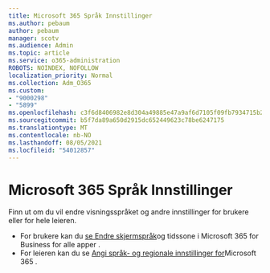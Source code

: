 ```yaml
---
title: Microsoft 365 Språk Innstillinger
ms.author: pebaum
author: pebaum
manager: scotv
ms.audience: Admin
ms.topic: article
ms.service: o365-administration
ROBOTS: NOINDEX, NOFOLLOW
localization_priority: Normal
ms.collection: Adm_O365
ms.custom:
- "9000298"
- "5899"
ms.openlocfilehash: c3f6d8406982e8d304a49885e47a9af6d7105f09fb7934715b29777069d52726
ms.sourcegitcommit: b5f7da89a650d2915dc652449623c78be6247175
ms.translationtype: MT
ms.contentlocale: nb-NO
ms.lasthandoff: 08/05/2021
ms.locfileid: "54012857"
---
```

# <a name="microsoft-365-language-settings"></a>Microsoft 365 Språk Innstillinger

Finn ut om du vil endre visningsspråket og andre innstillinger for brukere eller for hele leieren.

- For brukere kan du [se Endre skjermspråk](https://support.microsoft.com/office/6f238bff-5252-441e-b32b-655d5d85d15b)og tidssone i Microsoft 365 for Business for alle apper .
- For leieren kan du se [Angi språk- og regionale innstillinger for](https://docs.microsoft.com/office365/troubleshoot/access-management/set-language-and-region)Microsoft 365 .
